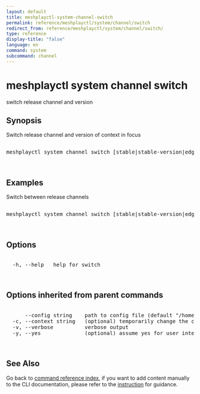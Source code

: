 ```yaml
---
layout: default
title: meshplayctl-system-channel-switch
permalink: reference/meshplayctl/system/channel/switch
redirect_from: reference/meshplayctl/system/channel/switch/
type: reference
display-title: "false"
language: en
command: system
subcommand: channel
---
```


# meshplayctl system channel switch

switch release channel and version

## Synopsis

Switch release channel and version of context in focus
<pre class='codeblock-pre'>
<div class='codeblock'>
meshplayctl system channel switch [stable|stable-version|edge|edge-version] [flags]

</div>
</pre> 

## Examples

Switch between release channels
<pre class='codeblock-pre'>
<div class='codeblock'>
meshplayctl system channel switch [stable|stable-version|edge|edge-version]

</div>
</pre> 

## Options

<pre class='codeblock-pre'>
<div class='codeblock'>
  -h, --help   help for switch

</div>
</pre>

## Options inherited from parent commands

<pre class='codeblock-pre'>
<div class='codeblock'>
      --config string    path to config file (default "/home/runner/.meshplay/config.yaml")
  -c, --context string   (optional) temporarily change the current context.
  -v, --verbose          verbose output
  -y, --yes              (optional) assume yes for user interactive prompts.

</div>
</pre>

## See Also

Go back to [command reference index](/reference/meshplayctl/), if you want to add content manually to the CLI documentation, please refer to the [instruction](/project/contributing/contributing-cli#preserving-manually-added-documentation) for guidance.
